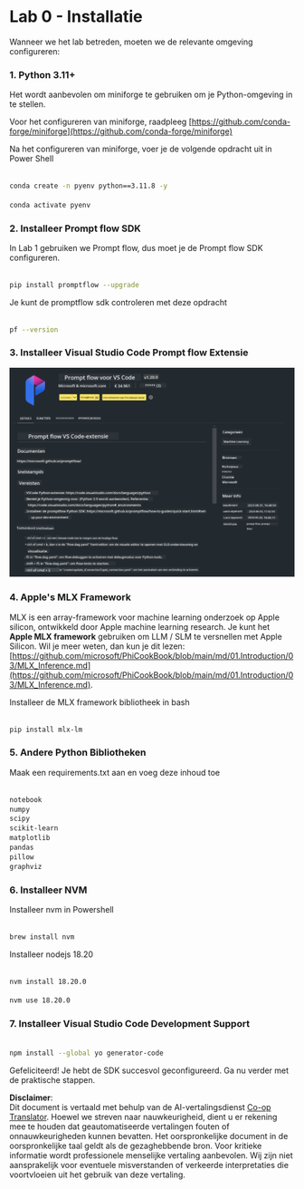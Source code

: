 <!--
CO_OP_TRANSLATOR_METADATA:
{
  "original_hash": "4b16264917d9b93169745d92b8ce8c65",
  "translation_date": "2025-05-09T19:36:06+00:00",
  "source_file": "md/02.Application/02.Code/Phi3/VSCodeExt/HOL/Apple/01.Installations.md",
  "language_code": "nl"
}
-->
# **Lab 0 - Installatie**

Wanneer we het lab betreden, moeten we de relevante omgeving configureren:


### **1. Python 3.11+**

Het wordt aanbevolen om miniforge te gebruiken om je Python-omgeving in te stellen.

Voor het configureren van miniforge, raadpleeg [https://github.com/conda-forge/miniforge](https://github.com/conda-forge/miniforge)

Na het configureren van miniforge, voer je de volgende opdracht uit in Power Shell

```bash

conda create -n pyenv python==3.11.8 -y

conda activate pyenv

```


### **2. Installeer Prompt flow SDK**

In Lab 1 gebruiken we Prompt flow, dus moet je de Prompt flow SDK configureren.

```bash

pip install promptflow --upgrade

```

Je kunt de promptflow sdk controleren met deze opdracht


```bash

pf --version

```

### **3. Installeer Visual Studio Code Prompt flow Extensie**

![pf](../../../../../../../../../translated_images/pf_ext.fa065f22e1ee3e67157662d8be5241f346ddd83744045e3406d92b570e8d8b36.nl.png)

### **4. Apple's MLX Framework**

MLX is een array-framework voor machine learning onderzoek op Apple silicon, ontwikkeld door Apple machine learning research. Je kunt het **Apple MLX framework** gebruiken om LLM / SLM te versnellen met Apple Silicon. Wil je meer weten, dan kun je dit lezen: [https://github.com/microsoft/PhiCookBook/blob/main/md/01.Introduction/03/MLX_Inference.md](https://github.com/microsoft/PhiCookBook/blob/main/md/01.Introduction/03/MLX_Inference.md).

Installeer de MLX framework bibliotheek in bash


```bash

pip install mlx-lm

```



### **5. Andere Python Bibliotheken**


Maak een requirements.txt aan en voeg deze inhoud toe

```txt

notebook
numpy 
scipy 
scikit-learn 
matplotlib 
pandas 
pillow 
graphviz

```


### **6. Installeer NVM**

Installeer nvm in Powershell 


```bash

brew install nvm

```

Installeer nodejs 18.20


```bash

nvm install 18.20.0

nvm use 18.20.0

```

### **7. Installeer Visual Studio Code Development Support**


```bash

npm install --global yo generator-code

```

Gefeliciteerd! Je hebt de SDK succesvol geconfigureerd. Ga nu verder met de praktische stappen.

**Disclaimer**:  
Dit document is vertaald met behulp van de AI-vertalingsdienst [Co-op Translator](https://github.com/Azure/co-op-translator). Hoewel we streven naar nauwkeurigheid, dient u er rekening mee te houden dat geautomatiseerde vertalingen fouten of onnauwkeurigheden kunnen bevatten. Het oorspronkelijke document in de oorspronkelijke taal geldt als de gezaghebbende bron. Voor kritieke informatie wordt professionele menselijke vertaling aanbevolen. Wij zijn niet aansprakelijk voor eventuele misverstanden of verkeerde interpretaties die voortvloeien uit het gebruik van deze vertaling.